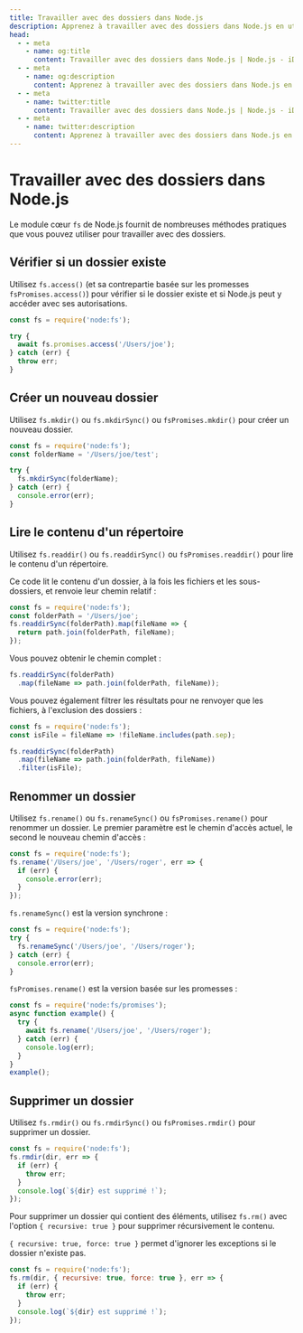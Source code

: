 ```yaml
---
title: Travailler avec des dossiers dans Node.js
description: Apprenez à travailler avec des dossiers dans Node.js en utilisant le module fs, notamment pour vérifier si un dossier existe, créer un nouveau dossier, lire le contenu d'un répertoire, renommer un dossier et supprimer un dossier.
head:
  - - meta
    - name: og:title
      content: Travailler avec des dossiers dans Node.js | Node.js - iDoc.dev
  - - meta
    - name: og:description
      content: Apprenez à travailler avec des dossiers dans Node.js en utilisant le module fs, notamment pour vérifier si un dossier existe, créer un nouveau dossier, lire le contenu d'un répertoire, renommer un dossier et supprimer un dossier.
  - - meta
    - name: twitter:title
      content: Travailler avec des dossiers dans Node.js | Node.js - iDoc.dev
  - - meta
    - name: twitter:description
      content: Apprenez à travailler avec des dossiers dans Node.js en utilisant le module fs, notamment pour vérifier si un dossier existe, créer un nouveau dossier, lire le contenu d'un répertoire, renommer un dossier et supprimer un dossier.
---
```



# Travailler avec des dossiers dans Node.js

Le module cœur `fs` de Node.js fournit de nombreuses méthodes pratiques que vous pouvez utiliser pour travailler avec des dossiers.

## Vérifier si un dossier existe

Utilisez `fs.access()` (et sa contrepartie basée sur les promesses `fsPromises.access()`) pour vérifier si le dossier existe et si Node.js peut y accéder avec ses autorisations.
```javascript
const fs = require('node:fs');

try {
  await fs.promises.access('/Users/joe');
} catch (err) {
  throw err;
}
```

## Créer un nouveau dossier

Utilisez `fs.mkdir()` ou `fs.mkdirSync()` ou `fsPromises.mkdir()` pour créer un nouveau dossier.
```javascript
const fs = require('node:fs');
const folderName = '/Users/joe/test';

try {
  fs.mkdirSync(folderName);
} catch (err) {
  console.error(err);
}
```

## Lire le contenu d'un répertoire

Utilisez `fs.readdir()` ou `fs.readdirSync()` ou `fsPromises.readdir()` pour lire le contenu d'un répertoire.

Ce code lit le contenu d'un dossier, à la fois les fichiers et les sous-dossiers, et renvoie leur chemin relatif :
```javascript
const fs = require('node:fs');
const folderPath = '/Users/joe';
fs.readdirSync(folderPath).map(fileName => {
  return path.join(folderPath, fileName);
});
```

Vous pouvez obtenir le chemin complet :
```javascript
fs.readdirSync(folderPath)
  .map(fileName => path.join(folderPath, fileName));
```

Vous pouvez également filtrer les résultats pour ne renvoyer que les fichiers, à l'exclusion des dossiers :
```javascript
const fs = require('node:fs');
const isFile = fileName => !fileName.includes(path.sep);

fs.readdirSync(folderPath)
  .map(fileName => path.join(folderPath, fileName))
  .filter(isFile);
```

## Renommer un dossier

Utilisez `fs.rename()` ou `fs.renameSync()` ou `fsPromises.rename()` pour renommer un dossier. Le premier paramètre est le chemin d'accès actuel, le second le nouveau chemin d'accès :
```javascript
const fs = require('node:fs');
fs.rename('/Users/joe', '/Users/roger', err => {
  if (err) {
    console.error(err);
  }
});
```

`fs.renameSync()` est la version synchrone :
```javascript
const fs = require('node:fs');
try {
  fs.renameSync('/Users/joe', '/Users/roger');
} catch (err) {
  console.error(err);
}
```

`fsPromises.rename()` est la version basée sur les promesses :
```javascript
const fs = require('node:fs/promises');
async function example() {
  try {
    await fs.rename('/Users/joe', '/Users/roger');
  } catch (err) {
    console.log(err);
  }
}
example();
```


## Supprimer un dossier

Utilisez `fs.rmdir()` ou `fs.rmdirSync()` ou `fsPromises.rmdir()` pour supprimer un dossier.
```javascript
const fs = require('node:fs');
fs.rmdir(dir, err => {
  if (err) {
    throw err;
  }
  console.log(`${dir} est supprimé !`);
});
```

Pour supprimer un dossier qui contient des éléments, utilisez `fs.rm()` avec l'option `{ recursive: true }` pour supprimer récursivement le contenu.

`{ recursive: true, force: true }` permet d'ignorer les exceptions si le dossier n'existe pas.
```javascript
const fs = require('node:fs');
fs.rm(dir, { recursive: true, force: true }, err => {
  if (err) {
    throw err;
  }
  console.log(`${dir} est supprimé !`);
});
```

